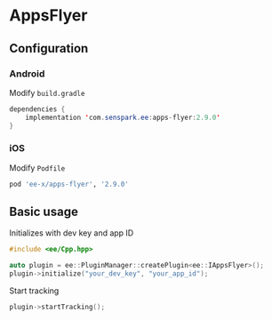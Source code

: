 # AppsFlyer
## Configuration
### Android
Modify `build.gradle`
```java
dependencies {
    implementation 'com.senspark.ee:apps-flyer:2.9.0'
}
```

### iOS
Modify `Podfile`
```ruby
pod 'ee-x/apps-flyer', '2.9.0'
```

## Basic usage
Initializes with dev key and app ID
```cpp
#include <ee/Cpp.hpp>

auto plugin = ee::PluginManager::createPlugin<ee::IAppsFlyer>();
plugin->initialize("your_dev_key", "your_app_id");
```

Start tracking
```cpp
plugin->startTracking();
```